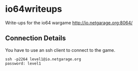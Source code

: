 # io64writeups
Write-ups for the io64 wargame
http://io.netgarage.org:8064/

## Connection Details
You have to use an ssh client to connect to the game.
```
ssh -p2264 level1@io.netgarage.org
password: level1 
```
